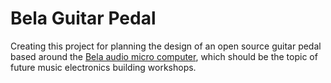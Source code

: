 # Bela Guitar Pedal
Creating this project for planning the design of an open source guitar pedal based around the 
[Bela audio micro computer](http://bela.io), which should be the topic of future music electronics
building workshops.
